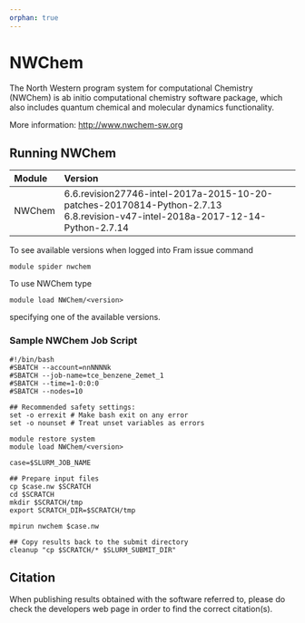 ```yaml
---
orphan: true
---
```


# NWChem

The North Western program system for computational Chemistry (NWChem) is ab initio computational chemistry software package, which also includes quantum chemical and molecular dynamics functionality.

More information: http://www.nwchem-sw.org


## Running NWChem

| Module     | Version     |
| :------------- | :------------- |
| NWChem |6.6.revision27746-intel-2017a-2015-10-20-patches-20170814-Python-2.7.13<br> 6.8.revision-v47-intel-2018a-2017-12-14-Python-2.7.14|

To see available versions when logged into Fram issue command

    module spider nwchem

To use NWChem type

    module load NWChem/<version>

specifying one of the available versions.

### Sample NWChem Job Script
```
#!/bin/bash
#SBATCH --account=nnNNNNk
#SBATCH --job-name=tce_benzene_2emet_1
#SBATCH --time=1-0:0:0
#SBATCH --nodes=10

## Recommended safety settings:
set -o errexit # Make bash exit on any error
set -o nounset # Treat unset variables as errors

module restore system
module load NWChem/<version>

case=$SLURM_JOB_NAME

## Prepare input files
cp $case.nw $SCRATCH
cd $SCRATCH
mkdir $SCRATCH/tmp
export SCRATCH_DIR=$SCRATCH/tmp

mpirun nwchem $case.nw

## Copy results back to the submit directory
cleanup "cp $SCRATCH/* $SLURM_SUBMIT_DIR"
```

## Citation

When publishing results obtained with the software referred to, please do check the developers web page in order to find the correct citation(s).
